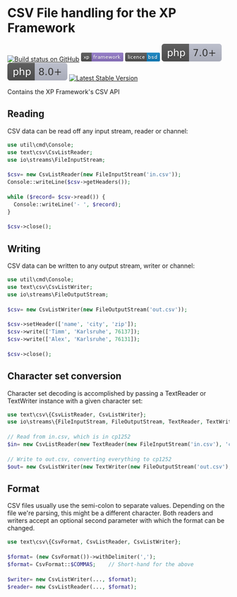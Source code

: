 CSV File handling for the XP Framework
========================================================================

[![Build status on GitHub](https://github.com/xp-framework/csv/workflows/Tests/badge.svg)](https://github.com/xp-framework/csv/actions)
[![XP Framework Module](https://raw.githubusercontent.com/xp-framework/web/master/static/xp-framework-badge.png)](https://github.com/xp-framework/core)
[![BSD Licence](https://raw.githubusercontent.com/xp-framework/web/master/static/licence-bsd.png)](https://github.com/xp-framework/core/blob/master/LICENCE.md)
[![Requires PHP 7.0+](https://raw.githubusercontent.com/xp-framework/web/master/static/php-7_0plus.svg)](http://php.net/)
[![Supports PHP 8.0+](https://raw.githubusercontent.com/xp-framework/web/master/static/php-8_0plus.svg)](http://php.net/)
[![Latest Stable Version](https://poser.pugx.org/xp-framework/csv/version.png)](https://packagist.org/packages/xp-framework/csv)

Contains the XP Framework's CSV API

Reading
-------
CSV data can be read off any input stream, reader or channel:

```php
use util\cmd\Console;
use text\csv\CsvListReader;
use io\streams\FileInputStream;

$csv= new CsvListReader(new FileInputStream('in.csv'));
Console::writeLine($csv->getHeaders());

while ($record= $csv->read()) {
  Console::writeLine('- ', $record);
}

$csv->close();
```

Writing
-------
CSV data can be written to any output stream, writer or channel:

```php
use util\cmd\Console;
use text\csv\CsvListWriter;
use io\streams\FileOutputStream;

$csv= new CsvListWriter(new FileOutputStream('out.csv'));

$csv->setHeader(['name', 'city', 'zip']);
$csv->write(['Timm', 'Karlsruhe', 76137]);
$csv->write(['Alex', 'Karlsruhe', 76131]);

$csv->close();
```

Character set conversion
------------------------
Character set decoding is accomplished by passing a TextReader or TextWriter instance with a given character set:

```php
use text\csv\{CsvListReader, CsvListWriter};
use io\streams\{FileInputStream, FileOutputStream, TextReader, TextWriter};

// Read from in.csv, which is in cp1252
$in= new CsvListReader(new TextReader(new FileInputStream('in.csv'), 'cp1252'));

// Write to out.csv, converting everything to cp1252
$out= new CsvListWriter(new TextWriter(new FileOutputStream('out.csv'), 'cp1252'));
```

Format
------
CSV files usually use the semi-colon to separate values. Depending on the file we're parsing, this might be a different character. Both readers and writers accept an optional second parameter with which the format can be changed.

```php
use text\csv\{CsvFormat, CsvListReader, CsvListWriter};

$format= (new CsvFormat())->withDelimiter(',');
$format= CsvFormat::$COMMAS;    // Short-hand for the above

$writer= new CsvListWriter(..., $format);
$reader= new CsvListReader(..., $format);
```
